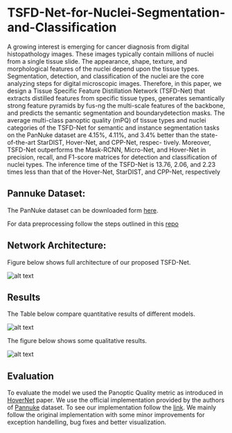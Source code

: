 # TSFD-Net-for-Nuclei-Segmentation-and-Classification

A growing interest is emerging for cancer diagnosis from digital histopathology images. These images typically contain millions of nuclei from a single tissue slide. The appearance, shape, texture, and morphological features of the nuclei depend upon the tissue types. Segmentation, detection, and classification of the nuclei are the core analyzing steps for digital microscopic images. Therefore, in this paper, we design a Tissue Specific Feature Distillation Network (TSFD-Net) that extracts
distilled features from specific tissue types, generates semantically strong feature pyramids by fus-ng the multi-scale features of the backbone, and predicts the semantic segmentation and boundarydetection masks. The average multi-class panoptic quality (mPQ) of tissue types and nuclei categories of the TSFD-Net for semantic and instance segmentation tasks on the PanNuke dataset are 4.15%, 4.11%, and 3.4% better than the state-of-the-art StarDIST, Hover-Net, and CPP-Net, respec-
tively. Moreover, TSFD-Net outperforms the Mask-RCNN, Micro-Net, and Hover-Net in precision, recall, and F1-score matrices for detection and classification of nuclei types. The inference time of the TSFD-Net is 13.76, 2.06, and 2.23 times less than that of the Hover-Net, StarDIST, and CPP-Net, respectively

## Pannuke Dataset:

The PanNuke dataset can be downloaded form [here](https://warwick.ac.uk/fac/sci/dcs/research/tia/data/pannuke).

For data preprocessing follow the steps outlined in this [repo](https://github.com/Mr-TalhaIlyas/Prerpcessing-PanNuke-Nuclei-Instance-Segmentation-Dataset)

## Network Architecture:

Figure below shows full architecture of our proposed TSFD-Net.

![alt text]()


## Results

The Table below compare quantitative results of different models.

![alt text]()

The figure below shows some qualitative results.

![alt text]()

## Evaluation

To evaluate the model we used the Panoptic Quality metric as introduced in [HoverNet](https://www.sciencedirect.com/science/article/pii/S1361841519301045) paper. We use the official implementation provided by the authors of [Pannuke](https://jgamper.github.io/PanNukeDataset/) dataset.
To see our implementation follow the [link](https://github.com/Mr-TalhaIlyas/TSFD-Net-for-Nuclei-Segmentation-and-Classification/tree/master/eval). We mainly follow the original implementation with some minor improvements for exception handelling, bug fixes and better visualization.




